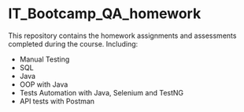 # IT_Bootcamp_QA_homework
This repository contains the homework assignments and assessments completed during the course.
Including:
- Manual Testing
- SQL
- Java
- OOP with Java
- Tests Automation with Java, Selenium and TestNG
- API tests with Postman
